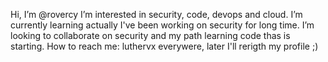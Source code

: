 Hi, I’m @rovercy
I’m interested in security, code, devops and cloud.
I’m currently learning actually I've been working on security for long time. 
I’m looking to collaborate on security and my path learning code thas is starting.
How to reach me: luthervx everywere, later I'll rerigth my profile ;) 

<!---
rovercy/rovercy is a ✨ special ✨ repository because its `README.md` (this file) appears on your GitHub profile.
You can click the Preview link to take a look at your changes.
--->
